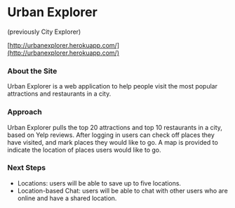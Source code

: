 # Urban Explorer
(previously City Explorer)

[http://urbanexplorer.herokuapp.com/](http://urbanexplorer.herokuapp.com/)

### About the Site
Urban Explorer is a web application to help people visit the most popular attractions and restaurants in a city.

### Approach
Urban Explorer pulls the top 20 attractions and top 10 restaurants in a city, based on Yelp reviews. After logging in users can check off places they have visited, and mark places they would like to go. A map is provided to indicate the location of places users would like to go.

### Next Steps

* Locations: users will be able to save up to five locations.
* Location-based Chat: users will be able to chat with other users who are online and have a shared location.